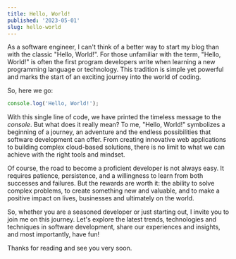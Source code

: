 ```yaml
---
title: Hello, World!
published: '2023-05-01'
slug: hello-world
---
```


As a software engineer, I can't think of a better way to start my blog than with the classic "Hello, World!". For those unfamiliar with the term, "Hello, World!" is often the first program developers write when learning a new programming language or technology. This tradition is simple yet powerful and marks the start of an exciting journey into the world of coding.

So, here we go:

```javascript
console.log('Hello, World!');
```

With this single line of code, we have printed the timeless message to the _console_. But what does it really mean? To me, "Hello, World!" symbolizes a beginning of a journey, an adventure and the endless possibilities that software development can offer. From creating innovative web applications to building complex cloud-based solutions, there is no limit to what we can achieve with the right tools and mindset.

Of course, the road to become a proficient developer is not always easy. It requires patience, persistence, and a willingness to learn from both successes and failures. But the rewards are worth it: the ability to solve complex problems, to create something new and valuable, and to make a positive impact on lives, businesses and ultimately on the world.

So, whether you are a seasoned developer or just starting out, I invite you to join me on this journey. Let's explore the latest trends, technologies and techniques in software development, share our experiences and insights, and most importantly, have fun!

Thanks for reading and see you very soon.
